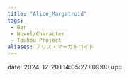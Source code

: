 ```yaml
---
title: "Alice_Margatroid"
tags:
 - Bar
 - Novel/Character
 - Touhou_Project
aliases: アリス・マーガトロイド
---
```


date: 2024-12-20T14:05:27+09:00
up::